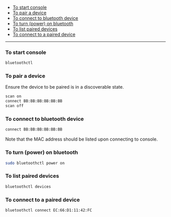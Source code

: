 - [To start console](#to-start-console)
- [To pair a device](#to-pair-a-device)
- [To connect to bluetooth device](#to-connect-to-bluetooth-device)
- [To turn (power) on bluetooth](#to-turn-power-on-bluetooth)
- [To list paired devices](#to-list-paired-devices)
- [To connect to a paired device](#to-connect-to-a-paired-device)
____

### To start console

```sh
bluetoothctl
```

### To pair a device

Ensure the device to be paired is in a discoverable state.

```sh
scan on
connect BB:BB:BB:BB:BB:BB
scan off
```

### To connect to bluetooth device

```sh
connect BB:BB:BB:BB:BB:BB
```

Note that the MAC address should be listed upon connecting to console.

### To turn (power) on bluetooth

```sh
sudo bluetoothctl power on
```

### To list paired devices

```sh
bluetoothctl devices
```

### To connect to a paired device

```sh
bluetoothctl connect EC:66:D1:11:42:FC
```
